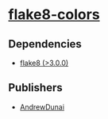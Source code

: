 # [flake8-colors](https://pypi.org/project/flake8-colors)

## Dependencies
- [flake8 (>3.0.0)](packages/f/flake8.md)



## Publishers
- [AndrewDunai](https://pypi.org/user/AndrewDunai)

